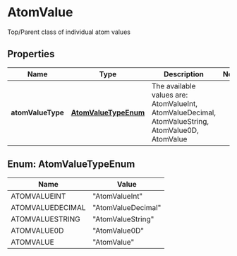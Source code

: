 

# AtomValue

Top/Parent class of individual atom values

## Properties

Name | Type | Description | Notes
------------ | ------------- | ------------- | -------------
**atomValueType** | [**AtomValueTypeEnum**](#AtomValueTypeEnum) | The available values are: AtomValueInt, AtomValueDecimal, AtomValueString, AtomValue0D, AtomValue | 



## Enum: AtomValueTypeEnum

Name | Value
---- | -----
ATOMVALUEINT | &quot;AtomValueInt&quot;
ATOMVALUEDECIMAL | &quot;AtomValueDecimal&quot;
ATOMVALUESTRING | &quot;AtomValueString&quot;
ATOMVALUE0D | &quot;AtomValue0D&quot;
ATOMVALUE | &quot;AtomValue&quot;



